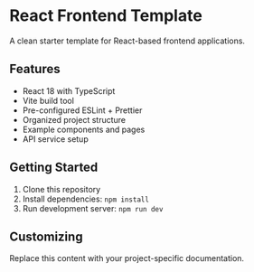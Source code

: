 # React Frontend Template

A clean starter template for React-based frontend applications.

## Features

- React 18 with TypeScript
- Vite build tool
- Pre-configured ESLint + Prettier
- Organized project structure
- Example components and pages
- API service setup

## Getting Started

1. Clone this repository
2. Install dependencies: `npm install`
3. Run development server: `npm run dev`

## Customizing

Replace this content with your project-specific documentation.